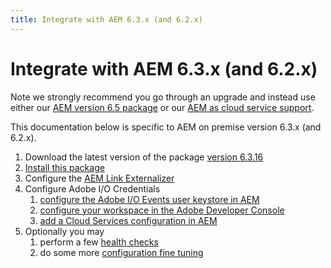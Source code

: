 ```yaml
---
title: Integrate with AEM 6.3.x (and 6.2.x)
---
```


# Integrate with AEM 6.3.x (and 6.2.x)

Note we strongly recommend you go through an upgrade and instead use either our [AEM version 6.5 package](aem_on_premise_install_6.5.md) or our [AEM as cloud service support](aem_skyline_install.md).

This documentation below is specific to AEM on premise version 6.3.x (and 6.2.x).

1. Download the latest version of the package [version 6.3.16](https://github.com/adobeio/adobeio-documentation/files/2649329/aem-event-proxy-6.3.16.zip) 
2. [Install this package](aem_on_premise_package_install.md)
3. Configure the [AEM Link Externalizer](aem_on_premise_link_externalizer.md)
4. Configure Adobe I/O Credentials
   1. [configure the Adobe I/O Events user keystore in AEM](aem_keystore_setup.md) 
   2. [configure your workspace in the Adobe Developer Console](aem_console_setup.md)
   3. [add a Cloud Services configuration in AEM](aem_cloud_service_config_6.3.md)
5. Optionally you may 
   1. perform a few [health checks](aem_healthcheck_6.4.md)  
   2. do some more [configuration fine tuning](aem_advanced_configurations.md) 
       

 